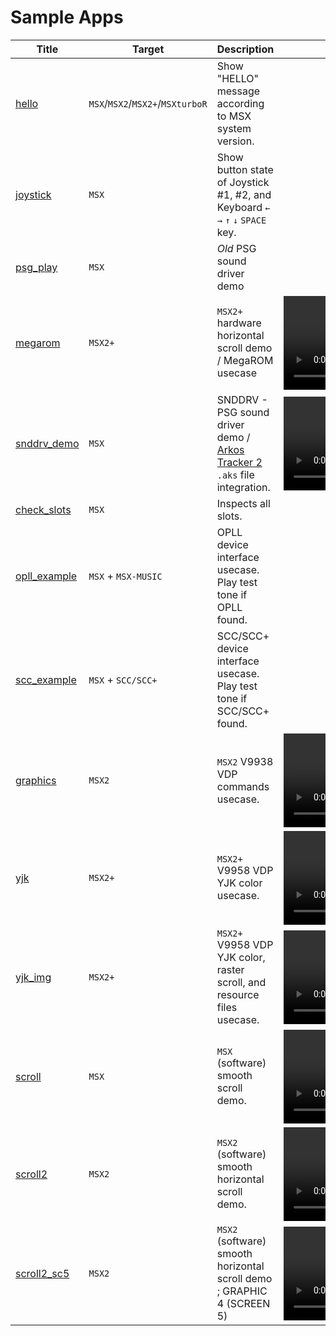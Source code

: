 # Sample Apps

| Title                         | Target                           | Description                                                                                                           | Video                                                                                                                              |
|-------------------------------|----------------------------------|-----------------------------------------------------------------------------------------------------------------------|------------------------------------------------------------------------------------------------------------------------------------|
| [hello](hello)                | `MSX`/`MSX2`/`MSX2+`/`MSXturboR` | Show "HELLO" message according to MSX system version.                                                                 |                                                                                                                                    |
| [joystick](joystick)          | `MSX`                            | Show button state of Joystick #1, #2, and Keyboard `←` `→` `↑` `↓` `SPACE` key.                                       |                                                                                                                                    |
| [psg\_play](psg_play)         | `MSX`                            | *Old* PSG sound driver demo                                                                                           |                                                                                                                                    |
| [megarom](megarom)            | `MSX2+`                          | `MSX2+` hardware horizontal scroll demo / MegaROM usecase                                                             | <video src="https://user-images.githubusercontent.com/659805/169100710-f450963c-10f3-4a99-bf2d-aa801da55f7e.mp4" controls muted /> |
| [snddrv\_demo](snddrv_demo)   | `MSX`                            | SNDDRV - PSG sound driver demo / [Arkos Tracker 2](http://www.julien-nevo.com/arkostracker/) `.aks` file integration. | <video src="https://user-images.githubusercontent.com/659805/200720906-7409fd6c-ee62-4f37-89bf-ba6645ebfc65.mp4" controls muted /> |
| [check\_slots](check_slots)   | `MSX`                            | Inspects all slots.                                                                                                   |                                                                                                                                    |
| [opll\_example](opll_example) | `MSX` + `MSX-MUSIC`              | OPLL device interface usecase. Play test tone if OPLL found.                                                          |                                                                                                                                    |
| [scc\_example](scc_example)   | `MSX` + `SCC/SCC+`               | SCC/SCC+ device interface usecase. Play test tone if SCC/SCC+ found.                                                  |                                                                                                                                    |
| [graphics](graphics)          | `MSX2`                           | `MSX2` V9938 VDP commands usecase.                                                                                    | <video src="https://user-images.githubusercontent.com/659805/205459023-5aee93da-b6a0-48fe-af47-7006bbb134e5.mp4" controls muted /> |
| [yjk](yjk)                    | `MSX2+`                          | `MSX2+` V9958 VDP YJK color usecase.                                                                                  | <video src="https://user-images.githubusercontent.com/659805/206182067-50b5aac9-7220-40a1-a4bb-a7ba0fded74f.mp4" controls muted /> |
| [yjk\_img](yjk_img)           | `MSX2+`                          | `MSX2+` V9958 VDP YJK color, raster scroll, and resource files usecase.                                               | <video src="https://user-images.githubusercontent.com/659805/206873387-0f5f6584-1250-4a0f-b129-44a2b617eb67.mp4" controls muted /> |
| [scroll](scroll)              | `MSX`                            | `MSX` (software) smooth scroll demo.                                                                                  | <video src="https://user-images.githubusercontent.com/659805/212444487-58c41f8a-0115-487b-a6de-b1fccdc3b0fe.mp4" controls muted /> |
| [scroll2](scroll2)            | `MSX2`                           | `MSX2` (software) smooth horizontal scroll demo.                                                                      | <video src="https://user-images.githubusercontent.com/659805/212805495-c3de91a9-d855-4473-ad51-eb49aea389c0.mp4" controls muted /> |
| [scroll2\_sc5](scroll2_sc5)   | `MSX2`                           | `MSX2` (software) smooth horizontal scroll demo ; GRAPHIC 4 (SCREEN 5)                                                | <video src="https://user-images.githubusercontent.com/659805/213215110-3a01a382-d9e1-49c3-96b2-1eeb5c128697.mp4" controls muted /> |
